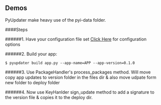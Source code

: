 ## Demos
PyUpdater make heavy use of the pyi-data folder.

####Steps

######1. Have your configuration file set
[Click Here](http://docs.pyupdater.org/configuration.php "Example Usage") for configuration options

######2. Build your app:

    $ pyupdater build app.py --app-name=APP --app-version=0.1.0


######3. Use PackageHandler's process_packages method. Will move copy app updates to version folder in the files dir & also move udpate form new folder to deploy folder

######4. Now use KeyHanlder sign_update method to add a signature to the version file & copies it to the deploy dir.
